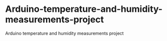 # Arduino-temperature-and-humidity-measurements-project
Arduino temperature and humidity measurements project
